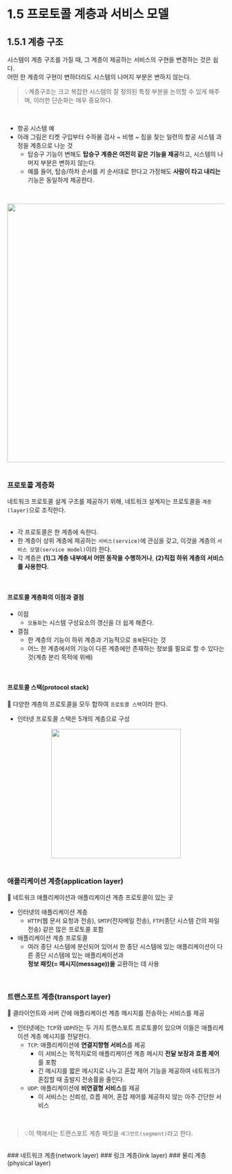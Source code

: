 # 1.5 프로토콜 계층과 서비스 모델
## 1.5.1 계층 구조
시스템이 계층 구조를 가질 때, 그 계층이 제공하는 서비스의 구현을 변경하는 것은 쉽다.<br/>
어떤 한 계층의 구현이 변하더라도 시스템의 나머지 부분은 변하지 않는다.<br/>

> 💡계층구조는 크고 복잡한 시스템의 잘 정의된 특정 부분을 논의할 수 있게 해주며, 이러한 단순화는 매우 중요하다.
<br/>

- 항공 시스템 예
- 아래 그림은 티켓 구입부터 수하물 검사 ~ 비행 ~ 짐을 찾는 일련의 항공 시스템 과정을 계층으로 나눈 것
  - 탑승구 기능이 변해도 **탑승구 계층은 여전히 같은 기능을 제공**하고, 시스템의 나머지 부분은 변하지 않는다.
  - 예를 들어, 탑승/하차 순서를 키 순서대로 한다고 가정해도 **사람이 타고 내리는** 기능은 동일하게 제공한다.
<br/>

<p align="center"><img width="600" src="https://github.com/jmKim02/ComputerNetworking_A-Top-Down-Approach/assets/174222202/912e6fa6-94e1-4c51-96a0-c979264b6118">

<br>
<br/>

### 프로토콜 계층화
네트워크 프로토콜 설계 구조를 제공하기 위해, 네트워크 설계자는 프로토콜을 `계층(layer)`으로 조직한다.<br/>
<br/>

- 각 프로토콜은 한 계층에 속한다.
- 한 계층이 상위 계층에 제공하는 `서비스(service)`에 관심을 갖고, 이것을 계층의 `서비스 모델(service model)`이라 한다.
- 각 계층은 **(1)그 계층 내부에서 어떤 동작을 수행하거나**, **(2)직접 하위 계층의 서비스를 사용한다.**
<br/>

#### 프로토콜 계층화의 이점과 결점
- 이점
  - `모듈화`는 시스템 구성요소의 갱신을 더 쉽게 해준다.
- 결점
  - 한 계층의 기능이 하위 계층과 기능적으로 `중복`된다는 것
  - 어느 한 계층에서의 기능이 다른 계층에만 존재하는 정보를 필요로 할 수 있다는 것(계층 분리 목적에 위배)
 
<br/>

#### 프로토콜 스택(protocol stack)
📌 다양한 계층의 프로토콜을 모두 합하여 `프로토콜 스택`이라 한다.
<br/>

- 인터넷 프로토콜 스택은 5개의 계층으로 구성

<p align="center"><img width="300" src="https://github.com/jmKim02/ComputerNetworking_A-Top-Down-Approach/assets/174222202/27ff024f-a836-42fa-b9be-9df7f7537307">

<br/>
<br/>

### 애플리케이션 계층(application layer)
📌 네트워크 애플리케이션과 애플리케이션 계층 프로토콜이 있는 곳
<br/>

- 인터넷의 애플리케이션 계층
  - `HTTP`(웹 문서 요청과 전송), `SMTP`(전자메일 전송), `FTP`(종단 시스템 간의 파일 전송) 같은 많은 프로토콜 포함
- 애플리케이션 계층 프로토콜
  - 여러 종단 시스템에 분산되어 있어서 한 종단 시스템에 있는 애플리케이션이 다른 종단 시스템에 있는 애플리케이션과<br/>
    **정보 패킷(= 메시지(message))을** 교환하는 데 사용
<br/>

### 트랜스포트 계층(transport layer)
📌 클라이언트와 서버 간에 애플리케이션 계층 메시지를 전송하는 서비스를 제공
<br/>

- 인터넷에는 `TCP`와 `UDP`라는 두 가지 트랜스포트 프로토콜이 있으며 이들은 애플리케이션 계층 메시지를 전달한다.
  - `TCP`: 애플리케이션에 **연결지향형 서비스**를 제공
    - 이 서비스는 목적지로의 애플리케이션 계층 메시지 **전달 보장과 흐름 제어**를 포함
    - 긴 메시지를 짧은 메시지로 나누고 혼잡 제어 기능을 제공하여 네트워크가 혼잡할 때 출발지 전송률을 줄인다.
  - `UDP`: 애플리케이션에 **비연결형 서비스**를 제공
    - 이 서비스는 신뢰성, 흐름 제어, 혼잡 제어를 제공하지 않는 아주 간단한 서비스
<br/>

> 💡이 책에서는 트랜스포트 계층 패킷을 `세그먼트(segment)`라고 한다.
<br/>
### 네트워크 계층(network layer)
### 링크 계층(link layer)
### 물리 계층(physical layer)
